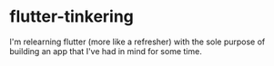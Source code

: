 # flutter-tinkering
I'm relearning flutter (more like a refresher) with the sole purpose of building an app that I've had in mind for some time. 
